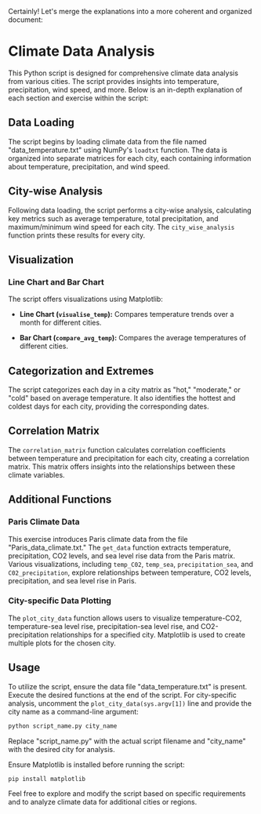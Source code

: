 Certainly! Let's merge the explanations into a more coherent and organized document:

# Climate Data Analysis

This Python script is designed for comprehensive climate data analysis from various cities. The script provides insights into temperature, precipitation, wind speed, and more. Below is an in-depth explanation of each section and exercise within the script:

## Data Loading

The script begins by loading climate data from the file named "data_temperature.txt" using NumPy's `loadtxt` function. The data is organized into separate matrices for each city, each containing information about temperature, precipitation, and wind speed.

## City-wise Analysis

Following data loading, the script performs a city-wise analysis, calculating key metrics such as average temperature, total precipitation, and maximum/minimum wind speed for each city. The `city_wise_analysis` function prints these results for every city.

## Visualization

### Line Chart and Bar Chart

The script offers visualizations using Matplotlib:

- **Line Chart (`visualise_temp`):** Compares temperature trends over a month for different cities.
  
- **Bar Chart (`compare_avg_temp`):** Compares the average temperatures of different cities.

## Categorization and Extremes

The script categorizes each day in a city matrix as "hot," "moderate," or "cold" based on average temperature. It also identifies the hottest and coldest days for each city, providing the corresponding dates.

## Correlation Matrix

The `correlation_matrix` function calculates correlation coefficients between temperature and precipitation for each city, creating a correlation matrix. This matrix offers insights into the relationships between these climate variables.

## Additional Functions

###  Paris Climate Data

This exercise introduces Paris climate data from the file "Paris_data_climate.txt." The `get_data` function extracts temperature, precipitation, CO2 levels, and sea level rise data from the Paris matrix. Various visualizations, including `temp_C02`, `temp_sea`, `precipitation_sea`, and `C02_precipitation`, explore relationships between temperature, CO2 levels, precipitation, and sea level rise in Paris.

### City-specific Data Plotting

The `plot_city_data` function allows users to visualize temperature-CO2, temperature-sea level rise, precipitation-sea level rise, and CO2-precipitation relationships for a specified city. Matplotlib is used to create multiple plots for the chosen city.

## Usage

To utilize the script, ensure the data file "data_temperature.txt" is present. Execute the desired functions at the end of the script. For city-specific analysis, uncomment the `plot_city_data(sys.argv[1])` line and provide the city name as a command-line argument:

```bash
python script_name.py city_name
```

Replace "script_name.py" with the actual script filename and "city_name" with the desired city for analysis.

Ensure Matplotlib is installed before running the script:

```bash
pip install matplotlib
```

Feel free to explore and modify the script based on specific requirements and to analyze climate data for additional cities or regions.

